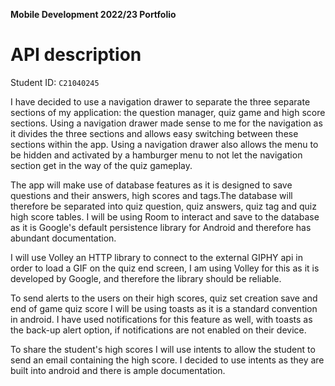 **Mobile Development 2022/23 Portfolio**
# API description

Student ID: `C21040245`

I have decided to use a navigation drawer to separate the three separate sections of my application:
the question manager, quiz game and high score sections. Using a navigation drawer made sense to
me for the navigation as it divides the three sections and allows easy switching between these
sections within the app. Using a navigation drawer also allows the menu to be hidden and activated
by a hamburger menu to not let the navigation section get in the way of the quiz gameplay.

The app will make use of database features as it is designed to save questions and their answers, high scores and
tags.The database will therefore be separated into quiz question, quiz answers, quiz tag and quiz high score tables.
I will be using Room to interact and save to the database as it is Google's default persistence library for Android
and therefore has abundant documentation.

I will use Volley an HTTP library to connect to the external GIPHY api in order to load a GIF on the quiz end screen,
I am using Volley for this as it is developed by Google, and therefore the library should be reliable.

To send alerts to the users on their high scores, quiz set creation save and end of game
quiz score I will be using toasts as it is a standard convention in android. I have used
notifications for this feature as well, with toasts as the back-up alert option, if notifications
are not enabled on their device.

To share the student's high scores I will use intents to allow the student to send an email
containing the high score. I decided to use intents as they are built into android and there
is ample documentation. 
 